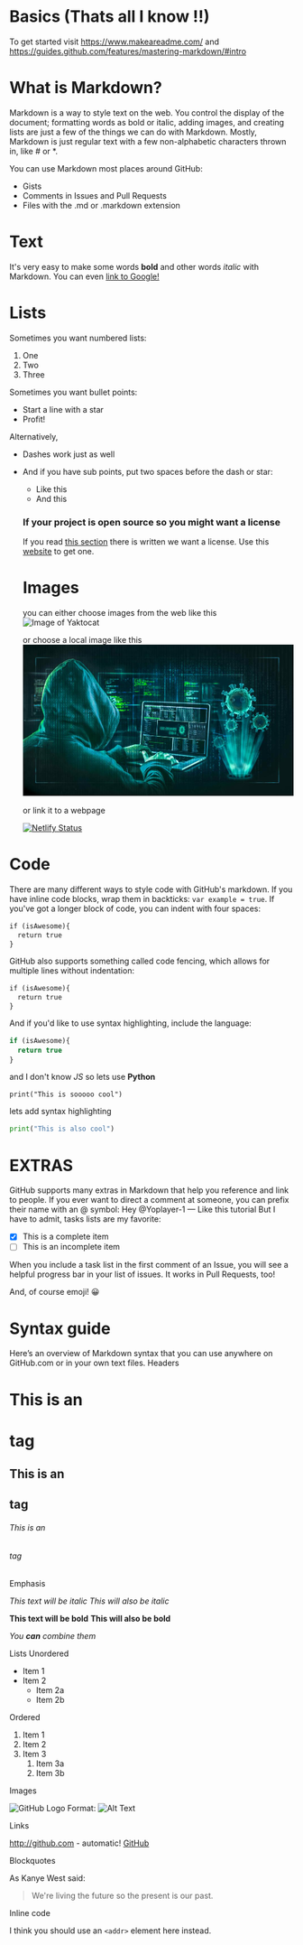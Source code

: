 # Basics (Thats all I know !!) 

To get started visit https://www.makeareadme.com/ and https://guides.github.com/features/mastering-markdown/#intro

# What is Markdown?

Markdown is a way to style text on the web. You control the display of the document; formatting words as bold or italic, adding images, and creating lists are just a few of the things we can do with Markdown. Mostly, Markdown is just regular text with a few non-alphabetic characters thrown in, like # or *.

You can use Markdown most places around GitHub:

* Gists
* Comments in Issues and Pull Requests
* Files with the .md or .markdown extension


# Text
It's very easy to make some words **bold** and other words *italic* with Markdown. You can even [link to Google!](http://google.com)


# Lists

Sometimes you want numbered lists:

1. One
2. Two
3. Three

Sometimes you want bullet points:

* Start a line with a star
* Profit!

Alternatively,

- Dashes work just as well
- And if you have sub points, put two spaces before the dash or star:
  - Like this
  - And this
  
  ### If your project is open source so you might want a license
  If you read [this section](https://www.makeareadme.com/#license-1) there is written we want a license. Use this [website](https://choosealicense.com/) to get one.
  
  
  
  # Images
  
  you can either choose images from the web like this
  ![Image of Yaktocat](https://octodex.github.com/images/yaktocat.png)
  
  or choose a local image like this
  ![](hacker.jpg)
  
  or link it to a webpage
  
  
  [![Netlify Status](https://www.google.com/images/branding/googlelogo/1x/googlelogo_color_272x92dp.png)](https://www.google.com/)


  
 
# Code
There are many different ways to style code with GitHub's markdown. If you have inline code blocks, wrap them in backticks: `var example = true`.  If you've got a longer block of code, you can indent with four spaces:

    if (isAwesome){
      return true
    }

GitHub also supports something called code fencing, which allows for multiple lines without indentation:

```
if (isAwesome){
  return true
}
```

And if you'd like to use syntax highlighting, include the language:

```javascript
if (isAwesome){
  return true
}
```

and I don't know *JS* so lets use **Python**

```
print("This is sooooo cool")
```

lets add syntax highlighting

```python
print("This is also cool")
```

# EXTRAS

GitHub supports many extras in Markdown that help you reference and link to people. If you ever want to direct a comment at someone, you can prefix their name with an @ symbol: Hey @Yoplayer-1 — Like this tutorial
But I have to admit, tasks lists are my favorite:

- [x] This is a complete item
- [ ] This is an incomplete item

When you include a task list in the first comment of an Issue, you will see a helpful progress bar in your list of issues. It works in Pull Requests, too!

And, of course emoji! 😀

# Syntax guide

Here’s an overview of Markdown syntax that you can use anywhere on GitHub.com or in your own text files.
Headers

# This is an <h1> tag
## This is an <h2> tag
###### This is an <h6> tag

Emphasis

*This text will be italic*
_This will also be italic_

**This text will be bold**
__This will also be bold__

_You **can** combine them_

Lists
Unordered

* Item 1
* Item 2
  * Item 2a
  * Item 2b

Ordered

1. Item 1
1. Item 2
1. Item 3
   1. Item 3a
   1. Item 3b

Images

![GitHub Logo](/images/logo.png)
Format: ![Alt Text](url)

Links

http://github.com - automatic!
[GitHub](http://github.com)

Blockquotes

As Kanye West said:

> We're living the future so
> the present is our past.

Inline code

I think you should use an
`<addr>` element here instead.

